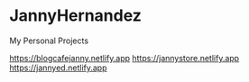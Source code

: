 # JannyHernandez
My Personal Projects

https://blogcafejanny.netlify.app
https://jannystore.netlify.app
https://jannyed.netlify.app
